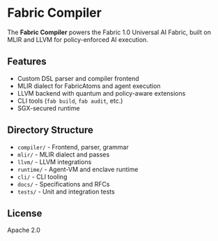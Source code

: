 # Fabric Compiler

The **Fabric Compiler** powers the Fabric 1.0 Universal AI Fabric, built on MLIR and LLVM for policy-enforced AI execution.

## Features
- Custom DSL parser and compiler frontend
- MLIR dialect for FabricAtoms and agent execution
- LLVM backend with quantum and policy-aware extensions
- CLI tools (`fab build`, `fab audit`, etc.)
- SGX-secured runtime

## Directory Structure
- `compiler/` - Frontend, parser, grammar
- `mlir/` - MLIR dialect and passes
- `llvm/` - LLVM integrations
- `runtime/` - Agent-VM and enclave runtime
- `cli/` - CLI tooling
- `docs/` - Specifications and RFCs
- `tests/` - Unit and integration tests

## License
Apache 2.0

